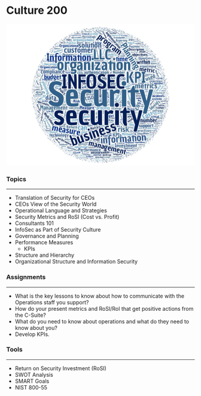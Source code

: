 # Culture 200

![alt text](../images/cul200wc.jpg "Aggregated From Lesson Files")


### Topics
------

* Translation of Security for CEOs
* CEOs View of the Security World
* Operational Language and Strategies
* Security Metrics and RoSI (Cost vs. Profit)
* Consultants 101
* InfoSec as Part of Security Culture
* Governance and Planning
* Performance Measures
    * KPIs
* Structure and Hierarchy
* Organizational Structure and Information Security


### Assignments
------

* What is the key lessons to know about how to communicate with the Operations staff you support?
* How do your present metrics and RoSI/RoI that get positive actions from the C-Suite?
* What do you need to know about operations and what do they need to know about you?
* Develop KPIs.


### Tools
------

* Return on Security Investment (RoSI)
* SWOT Analysis
* SMART Goals
* NIST 800-55